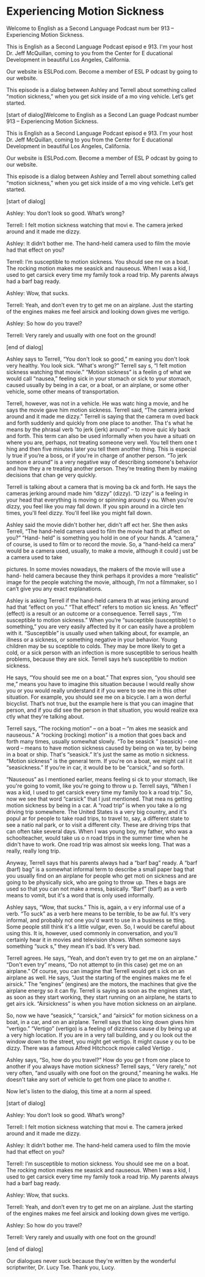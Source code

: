 # Experiencing Motion Sickness

Welcome to English as a Second Language Podcast num ber 913 – Experiencing Motion Sickness.

This is English as a Second Language Podcast episod e 913. I'm your host Dr. Jeff McQuillan, coming to you from the Center for E ducational Development in beautiful Los Angeles, California.

Our website is ESLPod.com. Become a member of ESL P odcast by going to our website.

This episode is a dialog between Ashley and Terrell  about something called “motion sickness,” when you get sick inside of a mo ving vehicle. Let’s get started.

[start of dialog]Welcome to English as a Second Lan guage Podcast number 913 – Experiencing Motion Sickness.

This is English as a Second Language Podcast episod e 913. I'm your host Dr. Jeff McQuillan, coming to you from the Center for E ducational Development in beautiful Los Angeles, California.

Our website is ESLPod.com. Become a member of ESL P odcast by going to our website.

This episode is a dialog between Ashley and Terrell  about something called “motion sickness,” when you get sick inside of a mo ving vehicle. Let’s get started.

[start of dialog]

Ashley:  You don’t look so good.  What’s wrong?

Terrell:  I felt motion sickness watching that movi e.  The camera jerked around and it made me dizzy.

Ashley:  It didn’t bother me. The hand-held camera used to film the movie had that effect on you?

Terrell:  I’m susceptible to motion sickness.  You should see me on a boat.  The rocking motion makes me seasick and nauseous.  When  I was a kid, I used to get carsick every time my family took a road trip.  My parents always had a barf bag ready.

 Ashley:  Wow, that sucks.

Terrell:  Yeah, and don’t even try to get me on an airplane.  Just the starting of the engines makes me feel airsick and looking down gives me vertigo.

Ashley:  So how do you travel?

Terrell:  Very rarely and usually with one foot on the ground!

[end of dialog]

Ashley says to Terrell, “You don't look so good,” m eaning you don't look very healthy. You look sick. “What's wrong?” Terrell say s, “I felt motion sickness watching that movie.” “Motion sickness” is a feelin g of what we would call “nausea,” feeling sick in your stomach or sick to  your stomach, caused usually by being in a car, or a boat, or an airplane, or some other vehicle, some other means of transportation.

Terrell, however, was not in a vehicle. He was watc hing a movie, and he says the movie gave him motion sickness. Terrell said, “The camera jerked around and it made me dizzy.” Terrell is saying that the camera m oved back and forth suddenly and quickly from one place to another. Tha t's what he means by the phrasal verb “to jerk (jerk) around” – to move quic kly back and forth. This term can also be used informally when you have a situati on where you are, perhaps, not treating someone very well. You tell them one t hing and then five minutes later you tell them another thing. This is especial ly true if you’re a boss, or if you're in charge of another person. “To jerk someon e around” is a very negative way of describing someone's behavior and how they a re treating another person. They're treating them by making decisions that chan ge very quickly.

Terrell is talking about a camera that is moving ba ck and forth. He says the cameras jerking around made him “dizzy” (dizzy). “D izzy” is a feeling in your head that everything is moving or spinning around y ou. When you're dizzy, you feel like you may fall down. If you spin around in a circle ten times, you'll feel dizzy. You'll feel like you might fall down.

Ashley said the movie didn't bother her, didn't aff ect her. She then asks Terrell, “The hand-held camera used to film the movie had th at affect on you?” “Hand- held” is something you hold in one of your hands. A  “camera,” of course, is used to film or to record the movie. So, a “hand-held ca mera” would be a camera used, usually, to make a movie, although it could j ust be a camera used to take

pictures. In some movies nowadays, the makers of the movie will use a hand- held camera because they think perhaps it provides a more “realistic” image for the people watching the movie, although, I’m not a filmmaker, so I can’t give you any exact explanations.

Ashley is asking Terrell if the hand-held camera th at was jerking around had that “effect on you.” “That effect” refers to motion sic kness. An “effect” (effect) is a result or an outcome or a consequence. Terrell says , “I’m susceptible to motion sickness.” When you’re “susceptible (susceptible) t o something,” you are very easily affected by it or can easily have a problem with it. “Susceptible” is usually used when talking about, for example, an illness or  a sickness, or something negative in your behavior. Young children may be su sceptible to colds. They may be more likely to get a cold, or a sick person with  an infection is more susceptible to serious health problems, because they are sick. Terrell says he’s susceptible to motion sickness.

He says, “You should see me on a boat.” That expres sion, “you should see me,” means you have to imagine this situation because I would really show you or you would really understand it if you were to see me in  this other situation. For example, you should see me on a bicycle. I am a won derful bicyclist. That’s not true, but the example here is that you can imagine that person, and if you did see the person in that situation, you would realize exa ctly what they're talking about.

Terrell says, “The rocking motion” – on a boat – “m akes me seasick and nauseous.” A “rocking (rocking) motion” is a motion  that goes back and forth many times, usually somewhat slowly. “To be seasick ” (seasick) – one word – means to have motion sickness caused by being on wa ter, by being in a boat or ship. That's “seasick.” It's just the same as motio n sickness. “Motion sickness” is the general term. If you're on a boat, we might cal l it “seasickness.” If you’re in car, it would be to be “carsick,” and so forth.

“Nauseous” as I mentioned earlier, means feeling si ck to your stomach, like you're going to vomit, like you're going to throw u p. Terrell says, “When I was a kid, I used to get carsick every time my family too k a road trip.” So, now we see that word “carsick” that I just mentioned. That mea ns getting motion sickness by being in a car. A “road trip” is when you take a lo ng driving trip somewhere. The United States is a very big country, and it's popul ar for people to take road trips, to travel to, say, a different state to see a natio nal park, or to visit a different city. These are driving trips that can often take several  days. When I was young boy, my father, who was a schoolteacher, would take us o n road trips in the summer time when he didn't have to work. One road trip was  almost six weeks long. That was a really, really long trip.

 Anyway, Terrell says that his parents always had a “barf bag” ready. A “barf (barf) bag” is a somewhat informal term to describe  a small paper bag that you usually find on an airplane for people who get moti on sickness and are going to be physically sick, who are going to throw up. Thes e bags are used so that you can not make a mess, basically. “Barf” (barf) as a verb means to vomit, but it's a word that is only used informally.

Ashley says, “Wow, that sucks.” This is, again, a v ery informal use of a verb. “To suck” as a verb here means to be terrible, to be aw ful. It's very informal, and probably not one you'd want to use in a business se tting. Some people still think it's a little vulgar, even. So, I would be careful about using this. It is, however, used commonly in conversation, and you'll certainly  hear it in movies and television shows. When someone says something “suck s,” they mean it's bad. It's very bad.

Terrell agrees. He says, “Yeah, and don't even try to get me on an airplane.” “Don't even try” means, “Do not attempt to (in this  case) get me on an airplane.” Of course, you can imagine that Terrell would get s ick on an airplane as well. He says, “Just the starting of the engines makes me fe el airsick.” The “engines” (engines) are the motors, the machines that give the airplane energy so it can fly. Terrell is saying as soon as the engines start, as soon as they start working, they start running on an airplane, he starts to get airs ick. “Airsickness” is when you have motion sickness on an airplane.

So, now we have “seasick,” “carsick,” and “airsick”  for motion sickness on a boat, in a car, and on an airplane. Terrell says that loo king down gives him “vertigo.” “Vertigo” (vertigo) is a feeling of dizziness cause d by being up at a very high location. If you are in a very tall building, and y ou look out the window down to the street, you might get vertigo. It might cause y ou to be dizzy. There was a famous Alfred Hitchcock movie called Vertigo .

Ashley says, “So, how do you travel?” How do you ge t from one place to another if you always have motion sickness? Terrell says, “ Very rarely,” not very often, “and usually with one foot on the ground,” meaning he walks. He doesn't take any sort of vehicle to get from one place to anothe r.

Now let's listen to the dialog, this time at a norm al speed.

[start of dialog]

Ashley:  You don’t look so good.  What’s wrong?

 Terrell:  I felt motion sickness watching that movi e.  The camera jerked around and it made me dizzy.

Ashley:  It didn’t bother me. The hand-held camera used to film the movie had that effect on you?

Terrell:  I’m susceptible to motion sickness.  You should see me on a boat.  The rocking motion makes me seasick and nauseous.  When  I was a kid, I used to get carsick every time my family took a road trip.  My parents always had a barf bag ready.

Ashley:  Wow, that sucks.

Terrell:  Yeah, and don’t even try to get me on an airplane.  Just the starting of the engines makes me feel airsick and looking down gives me vertigo.

Ashley:  So how do you travel?

Terrell:  Very rarely and usually with one foot on the ground!

[end of dialog]

Our dialogues never suck because they're written by  the wonderful scriptwriter, Dr. Lucy Tse. Thank you, Lucy.

